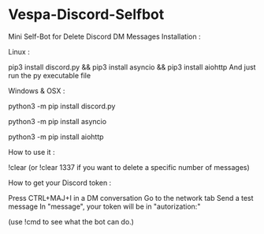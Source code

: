 # Vespa-Discord-Selfbot
Mini Self-Bot for Delete Discord DM Messages
Installation :

Linux :

pip3 install discord.py && pip3 install asyncio && pip3 install aiohttp
And just run the py executable file

Windows & OSX :

python3 -m pip install discord.py

python3 -m pip install asyncio

python3 -m pip install aiohttp

How to use it :

!clear (or !clear 1337 if you want to delete a specific number of messages)

How to get your Discord token :

Press CTRL+MAJ+I in a DM conversation
Go to the network tab
Send a test message
In "message", your token will be in "autorization:"

(use !cmd to see what the bot can do.)

